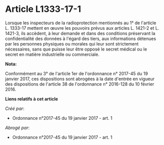 # Article L1333-17-1

Lorsque les inspecteurs de la radioprotection mentionnés au 1° de l'article L. 1333-17 mettent en œuvre les pouvoirs prévus
aux articles L. 1421-2 et L. 1421-3, ils accèdent, à leur demande et dans des conditions préservant la confidentialité des
données à l'égard des tiers, aux informations détenues par les personnes physiques ou morales qui leur sont strictement
nécessaires, sans que puisse leur être opposé le secret médical ou le secret en matière industrielle ou commerciale.

**Nota:**

Conformément au 3° de l'article 1er de l'ordonnance n° 2017-45 du 19 janvier 2017, ces dispositions sont abrogées à la date
d'entrée en vigueur des dispositions de l'article 38 de l'ordonnance n° 2016-128 du 10 février 2016.

**Liens relatifs à cet article**

_Créé par_:

  - Ordonnance n°2017-45 du 19 janvier 2017 - art. 1

_Abrogé par_:

  - Ordonnance n°2017-45 du 19 janvier 2017 - art. 1
